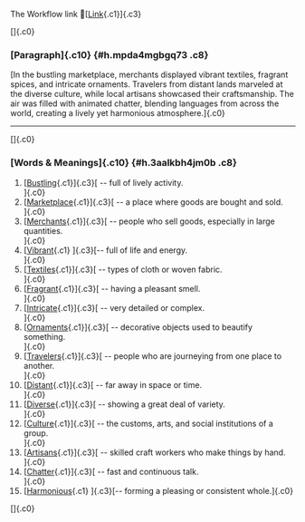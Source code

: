 The Workflow link
👏[[Link](https://www.google.com/url?q=http://www.google.com&sa=D&source=editors&ust=1760786478684228&usg=AOvVaw0DnpeTzueuH4iQ_E48jXj8){.c1}]{.c3}

[]{.c0}

### [Paragraph]{.c10} {#h.mpda4mgbgq73 .c8}

[In the bustling marketplace, merchants displayed vibrant textiles,
fragrant spices, and intricate ornaments. Travelers from distant lands
marveled at the diverse culture, while local artisans showcased their
craftsmanship. The air was filled with animated chatter, blending
languages from across the world, creating a lively yet harmonious
atmosphere.]{.c0}

------------------------------------------------------------------------

[]{.c0}

### [Words & Meanings]{.c10} {#h.3aalkbh4jm0b .c8}

1.  [[Bustling](https://www.google.com/url?q=http://www.google.com&sa=D&source=editors&ust=1760786478685514&usg=AOvVaw2oo4CVH_nv8vMQahykex3L){.c1}]{.c3}[ --
    full of lively activity.\
    ]{.c0}
2.  [[Marketplace](https://www.google.com/url?q=http://www.google.com&sa=D&source=editors&ust=1760786478685778&usg=AOvVaw0L76KWKUXy2eMwW4mhoUux){.c1}]{.c3}[ --
    a place where goods are bought and sold.\
    ]{.c0}
3.  [[Merchants](https://www.google.com/url?q=http://www.google.com&sa=D&source=editors&ust=1760786478686145&usg=AOvVaw2L4CfipE18tv13Js3brzQ8){.c1}]{.c3}[ --
    people who sell goods, especially in large quantities.\
    ]{.c0}
4.  [[Vibrant](https://www.google.com/url?q=http://www.google.com&sa=D&source=editors&ust=1760786478686422&usg=AOvVaw2b4cYHgMo6b5P_jiGPuL-4){.c1}
    ]{.c3}[-- full of life and energy.\
    ]{.c0}
5.  [[Textiles](https://www.google.com/url?q=http://www.google.com&sa=D&source=editors&ust=1760786478686707&usg=AOvVaw1G_zh8Hkk8CGa_G9R1I-4X){.c1}]{.c3}[ --
    types of cloth or woven fabric.\
    ]{.c0}
6.  [[Fragrant](https://www.google.com/url?q=http://www.google.com&sa=D&source=editors&ust=1760786478686946&usg=AOvVaw1AKqaUPR0_R4RNP4UoGWtk){.c1}]{.c3}[ --
    having a pleasant smell.\
    ]{.c0}
7.  [[Intricate](https://www.google.com/url?q=http://www.google.com&sa=D&source=editors&ust=1760786478687161&usg=AOvVaw3SIGIaqao54DwH22ccUuEJ){.c1}]{.c3}[ --
    very detailed or complex.\
    ]{.c0}
8.  [[Ornaments](https://www.google.com/url?q=http://www.google.com&sa=D&source=editors&ust=1760786478687357&usg=AOvVaw2LynQb6cueZLQeAp6CQFi3){.c1}]{.c3}[ --
    decorative objects used to beautify something.\
    ]{.c0}
9.  [[Travelers](https://www.google.com/url?q=http://www.google.com&sa=D&source=editors&ust=1760786478687586&usg=AOvVaw0ogkC_TsxPZ2372VCirPdg){.c1}]{.c3}[ --
    people who are journeying from one place to another.\
    ]{.c0}
10. [[Distant](https://www.google.com/url?q=http://www.google.com&sa=D&source=editors&ust=1760786478687843&usg=AOvVaw2kjVKY0QRgB9FomEISnQv6){.c1}]{.c3}[ --
    far away in space or time.\
    ]{.c0}
11. [[Diverse](https://www.google.com/url?q=http://www.google.com&sa=D&source=editors&ust=1760786478688037&usg=AOvVaw1FAj_-dD4A4ppUPAhJui43){.c1}]{.c3}[ --
    showing a great deal of variety.\
    ]{.c0}
12. [[Culture](https://www.google.com/url?q=http://www.google.com&sa=D&source=editors&ust=1760786478688253&usg=AOvVaw3-UV3txHqlTrXRE5HzG0Xf){.c1}]{.c3}[ --
    the customs, arts, and social institutions of a group.\
    ]{.c0}
13. [[Artisans](https://www.google.com/url?q=http://www.google.com&sa=D&source=editors&ust=1760786478688496&usg=AOvVaw0dqTl3K2qMN9CcKGVnX7SK){.c1}]{.c3}[ --
    skilled craft workers who make things by hand.\
    ]{.c0}
14. [[Chatter](https://www.google.com/url?q=http://www.google.com&sa=D&source=editors&ust=1760786478688724&usg=AOvVaw3NP7-tqkRjn0uC3zBQ8XCj){.c1}]{.c3}[ --
    fast and continuous talk.\
    ]{.c0}
15. [[Harmonious](https://www.google.com/url?q=http://www.google.com&sa=D&source=editors&ust=1760786478688968&usg=AOvVaw1bGGHJbxFYFV2CCObJUlp3){.c1}
    ]{.c3}[-- forming a pleasing or consistent whole.]{.c0}

[]{.c0}
